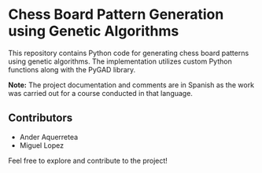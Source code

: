 # Chess Board Pattern Generation using Genetic Algorithms

This repository contains Python code for generating chess board patterns using genetic algorithms. The implementation utilizes custom Python functions along with the PyGAD library.

**Note:** The project documentation and comments are in Spanish as the work was carried out for a course conducted in that language.

## Contributors
- Ander Aquerretea
- Miguel Lopez

Feel free to explore and contribute to the project!

